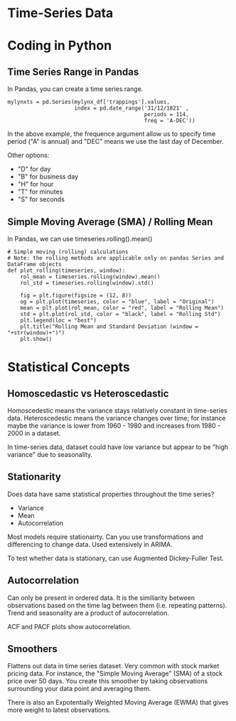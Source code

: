 # Time-Series Data

# Coding in Python

## Time Series Range in Pandas

In Pandas, you can create a time series range.

```
mylynxts = pd.Series(mylynx_df['trappings'].values,
                     index = pd.date_range('31/12/1821' ,
                                           periods = 114,
                                           freq = 'A-DEC'))
```

In the above example, the frequence argument allow us to specify time period ("A" is annual) and "DEC" means we use the last day of December. 

Other options:

* "D" for day
* "B" for business day
* "H" for hour
* "T" for minutes
* "S" for seconds

## Simple Moving Average (SMA) / Rolling Mean


In Pandas, we can use timeseries.rolling().mean()

```
# Simple moving (rolling) calculations
# Note: the rolling methods are applicable only on pandas Series and DataFrame objects
def plot_rolling(timeseries, window):
    rol_mean = timeseries.rolling(window).mean()
    rol_std = timeseries.rolling(window).std()
    
    fig = plt.figure(figsize = (12, 8))
    og = plt.plot(timeseries, color = "blue", label = "Original")
    mean = plt.plot(rol_mean, color = "red", label = "Rolling Mean")
    std = plt.plot(rol_std, color = "black", label = "Rolling Std")
    plt.legend(loc = "best")
    plt.title("Rolling Mean and Standard Deviation (window = "+str(window)+")")
    plt.show()
```


# Statistical Concepts


## Homoscedastic vs Heteroscedastic

Homoscedestic means the variance stays relatively constant in time-series data. Heteroscedestic means the variance changes over time; for instance maybe the variance is lower from 1960 - 1980 and increases from 1980 - 2000 in a dataset. 

In time-series data, dataset could have low variance but appear to be "high variance" due to seasonality. 

## Stationarity

Does data have same statistical properties throughout the time series?

* Variance
* Mean
* Autocorrelation

Most models require stationairty. Can you use transformations and differencing to change data. Used extensively in ARIMA.

To test whether data is stationary, can use Augmented Dickey-Fuller Test. 

## Autocorrelation

Can only be present in ordered data. It is the similiarity between observations based on the time lag between them (i.e. repeating patterns). Trend and seasonality are a product of autocorrelation. 

ACF and PACF plots show autocorrelation. 

## Smoothers

Flattens out data in time series dataset. Very common with stock market pricing data. For instance, the "Simple Moving Average" (SMA) of a stock price over 50 days. You create this smoother by taking observations surrounding your data point and averaging them.

There is also an Expotentially Weighted Moving Average (EWMA) that gives more weight to latest observations. 
